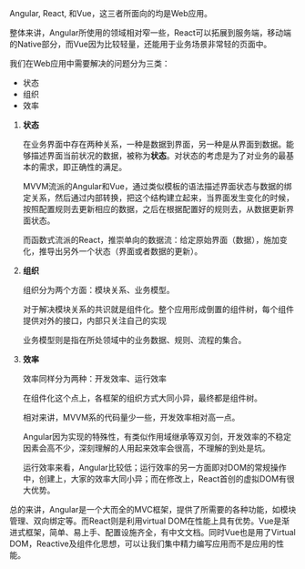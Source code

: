 <p>Angular, React, 和Vue，这三者所面向的均是Web应用。
<p>整体来讲，Angular所使用的领域相对窄一些，React可以拓展到服务端，移动端的Native部分，而Vue因为比较轻量，还能用于业务场景非常轻的页面中。
<p>我们在Web应用中需要解决的问题分为三类：
<ul>
	<li>状态</li>
	<li>组织</li>
	<li>效率</li>
</ul>
<ol>
	<li>
		<b>状态</b>
		<p>在业务界面中存在两种关系，一种是数据到界面，另一种是从界面到数据。能够描述界面当前状况的数据，被称为<b>状态</b>。对状态的考虑是为了对业务的最基本的需求，即正确性的满足。
		<p>MVVM流派的Angular和Vue，通过类似模板的语法描述界面状态与数据的绑定关系，然后通过内部转换，把这个结构建立起来，当界面发生变化的时候，按照配置规则去更新相应的数据，之后在根据配置好的规则去，从数据更新界面状态。
		<p>而函数式流派的React，推崇单向的数据流：给定原始界面（数据），施加变化，推导出另外一个状态（界面或者数据的更新）。
	</li>
	<li>
		<b>组织</b>
		<p>组织分为两个方面：模块关系、业务模型。
		<p>对于解决模块关系的共识就是组件化。整个应用形成倒置的组件树，每个组件提供对外的接口，内部只关注自己的实现
		<p>业务模型则是指在所处领域中的业务数据、规则、流程的集合。
	</li>
	<li>
		<b>效率</b>
		<p>效率同样分为两种：开发效率、运行效率
		<p>在组件化这个点上，各框架的组织方式大同小异，最终都是组件树。
		<p>相对来讲，MVVM系的代码量少一些，开发效率相对高一点。
		<p>Angular因为实现的特殊性，有类似作用域继承等双刃剑，开发效率的不稳定因素会高不少，深刻理解的人用起来效率会很高，不理解的到处是坑。
		<p>运行效率来看，Angular比较低；运行效率的另一方面即对DOM的常规操作中，创建上，大家的效率大同小异；而在修改上，React首创的虚拟DOM有很大优势。
	</li>
</ol>
<p>总的来讲，Angular是一个大而全的MVC框架，提供了所需要的各种功能，如模块管理、双向绑定等。而React则是利用virtual DOM在性能上具有优势。Vue是渐进式框架，简单、易上手、配置设施齐全，有中文文档。同时Vue也是用了Virtual DOM，Reactive及组件化思想，可以让我们集中精力编写应用而不是应用的性能。